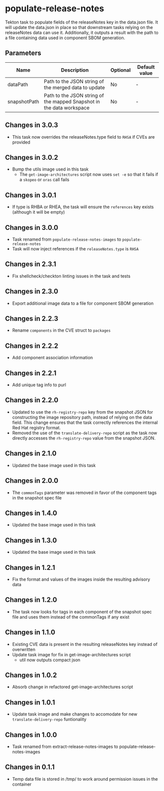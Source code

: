 # populate-release-notes

Tekton task to populate fields of the releaseNotes  key in the data.json
file. It will update the data.json in place so that downstream tasks relying on
the releaseNotes data can use it. Additionally, it outputs a result with the
path to a file containing data used in component SBOM generation.

## Parameters

| Name         | Description                                                          | Optional | Default value |
|--------------|----------------------------------------------------------------------|----------|---------------|
| dataPath     | Path to the JSON string of the merged data to update                 | No       | -             |
| snapshotPath | Path to the JSON string of the mapped Snapshot in the data workspace | No       | -             |

## Changes in 3.0.3
* This task now overrides the releaseNotes.type field to `RHSA` if CVEs are provided

## Changes in 3.0.2
* Bump the utils image used in this task
  * The `get-image-architectures` script now uses `set -e` so that it fails
    if a `skopeo` or `oras` call fails

## Changes in 3.0.1
* If type is RHBA or RHEA, the task will ensure the `references` key exists (although it will be empty)

## Changes in 3.0.0
* Task renamed from `populate-release-notes-images` to `populate-release-notes`
* Task will now inject references if the `releaseNotes.type` is `RHSA`

## Changes in 2.3.1
* Fix shellcheck/checkton linting issues in the task and tests

## Changes in 2.3.0
* Export additional image data to a file for component SBOM generation

## Changes in 2.2.3
* Rename `components` in the CVE struct to `packages`

## Changes in 2.2.2
* Add component association information

## Changes in 2.2.1
* Add unique tag info to purl

## Changes in 2.2.0
* Updated to use the `rh-registry-repo` key from the snapshot JSON for constructing
  the image repository path, instead of relying on the data field. This change
  ensures that the task correctly references the internal Red Hat registry format.
* Removed the use of the `translate-delivery-repo` script as the task now directly
  accesses the `rh-registry-repo` value from the snapshot JSON.

## Changes in 2.1.0
* Updated the base image used in this task

## Changes in 2.0.0
* The `commonTags` parameter was removed in favor of the component tags in the snapshot spec file

## Changes in 1.4.0
* Updated the base image used in this task

## Changes in 1.3.0
* Updated the base image used in this task

## Changes in 1.2.1
* Fix the format and values of the images inside the resulting advisory data

## Changes in 1.2.0
* The task now looks for tags in each component of the snapshot spec file and uses them instead of the commonTags if
  any exist

## Changes in 1.1.0
* Existing CVE data is present in the resulting releaseNotes key instead of overwritten
* Update task image for fix in get-image-architectures script
  * util now outputs compact json

## Changes in 1.0.2
* Absorb change in refactored get-image-architectures script

## Changes in 1.0.1
* Update task image and make changes to accomodate for new `translate-delivery-repo` funtionality

## Changes in 1.0.0
* Task renamed from extract-release-notes-images to populate-release-notes-images

## Changes in 0.1.1
* Temp data file is stored in /tmp/ to work around permission issues in the container
